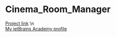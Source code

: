 # Cinema_Room_Manager 
[Project link](https://hyperskill.org/projects/138) \n
<br>[My jetBrains Academy profile](https://hyperskill.org/profile/245202926)
